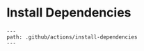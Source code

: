 # Install Dependencies

```{gh-actions:action}
---
path: .github/actions/install-dependencies
---
```